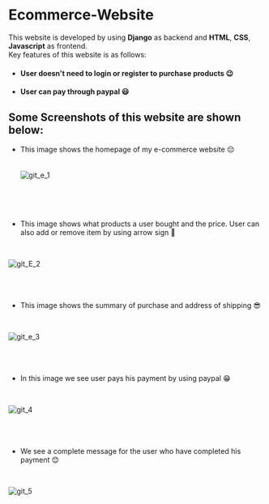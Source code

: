 # Ecommerce-Website
This website is developed by using **Django** as backend and **HTML**, **CSS**, **Javascript** as frontend.  
Key features of this website is as follows:

* #### User doesn't need to login or register to purchase products :wink:

* #### User can pay through **paypal** :smiley: 

## Some Screenshots of this website are shown below:    

* This image shows the homepage of my e-commerce website :pensive:  
  <br/>
  <br/>
![git_e_1](https://user-images.githubusercontent.com/54987617/91631185-925e3f00-e9f9-11ea-9292-e888cb2ca2bb.png)  
<br/>
<br/>
<br/>

* This image shows what products a user bought and the price. User can also add or remove item by using arrow sign :cowboy_hat_face:   
<br/>

![git_E_2](https://user-images.githubusercontent.com/54987617/91631217-cdf90900-e9f9-11ea-96db-659924202426.png)  
<br/>
<br/>
<br/>

* This image shows the summary of purchase and address of shipping :sunglasses:  
<br/>

![git_e_3](https://user-images.githubusercontent.com/54987617/91631278-54ade600-e9fa-11ea-8d47-f60280a055ca.png)  
<br/>
<br/>
<br/>

* In this image we see user pays his payment by using paypal :grin: 
<br/>

![git_4](https://user-images.githubusercontent.com/54987617/91631308-7f983a00-e9fa-11ea-9bab-1895e0e02d24.png)  
<br/>
<br/>
<br/>

* We see a complete message for the user who have completed his payment :blush:  
<br/>

![git_5](https://user-images.githubusercontent.com/54987617/91631321-8de65600-e9fa-11ea-813f-239fbb552feb.png)  
<br/>
<br/>
<br/>




